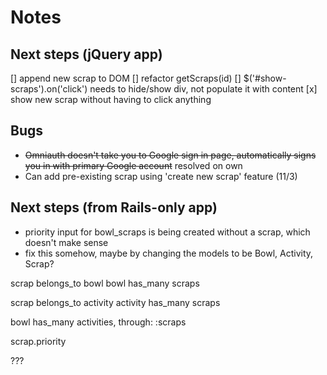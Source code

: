 # Notes

## Next steps (jQuery app)
[] append new scrap to DOM
  [] refactor getScraps(id)
    [] $('#show-scraps').on('click') needs to hide/show div, not populate it with content
[x] show new scrap without having to click anything

## Bugs

- ~~Omniauth doesn't take you to Google sign in page, automatically signs you in with primary Google account~~ resolved on own
- Can add pre-existing scrap using 'create new scrap' feature (11/3)

## Next steps (from Rails-only app)

* priority input for bowl_scraps is being created without a scrap, which doesn't make sense
* fix this somehow, maybe by changing the models to be Bowl, Activity, Scrap?

scrap belongs_to bowl
bowl has_many scraps

scrap belongs_to activity
activity has_many scraps

bowl has_many activities, through: :scraps

scrap.priority

???

